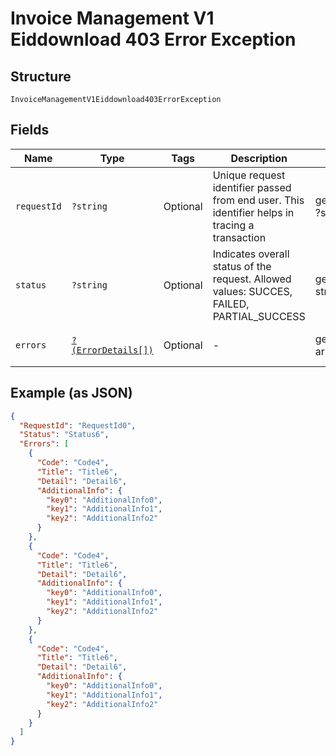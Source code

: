 
# Invoice Management V1 Eiddownload 403 Error Exception

## Structure

`InvoiceManagementV1Eiddownload403ErrorException`

## Fields

| Name | Type | Tags | Description | Getter | Setter |
|  --- | --- | --- | --- | --- | --- |
| `requestId` | `?string` | Optional | Unique request identifier passed from end user. This identifier helps in tracing a transaction | getRequestId(): ?string | setRequestId(?string requestId): void |
| `status` | `?string` | Optional | Indicates overall status of the request. Allowed values: SUCCES, FAILED, PARTIAL_SUCCESS | getStatus(): ?string | setStatus(?string status): void |
| `errors` | [`?(ErrorDetails[])`](../../doc/models/error-details.md) | Optional | - | getErrors(): ?array | setErrors(?array errors): void |

## Example (as JSON)

```json
{
  "RequestId": "RequestId0",
  "Status": "Status6",
  "Errors": [
    {
      "Code": "Code4",
      "Title": "Title6",
      "Detail": "Detail6",
      "AdditionalInfo": {
        "key0": "AdditionalInfo0",
        "key1": "AdditionalInfo1",
        "key2": "AdditionalInfo2"
      }
    },
    {
      "Code": "Code4",
      "Title": "Title6",
      "Detail": "Detail6",
      "AdditionalInfo": {
        "key0": "AdditionalInfo0",
        "key1": "AdditionalInfo1",
        "key2": "AdditionalInfo2"
      }
    },
    {
      "Code": "Code4",
      "Title": "Title6",
      "Detail": "Detail6",
      "AdditionalInfo": {
        "key0": "AdditionalInfo0",
        "key1": "AdditionalInfo1",
        "key2": "AdditionalInfo2"
      }
    }
  ]
}
```

